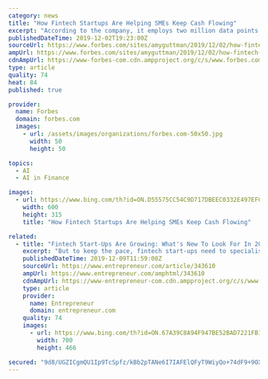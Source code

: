 ```yaml
---
category: news
title: "How Fintech Startups Are Helping SMEs Keep Cash Flowing"
excerpt: "According to the company, it employs two million data points to chase late payments and also provide data about whether a supplier has a late, or on-time payment history. FinTech may not hold the same attraction as superheroes, but it may be the accountants who clean up, as they use AI and blockchain to chase the bad guys."
publishedDateTime: 2019-12-02T19:23:00Z
sourceUrl: https://www.forbes.com/sites/amyguttman/2019/12/02/how-fintech-startups-are-helping-smes-keep-cash-flowing/
ampUrl: https://www.forbes.com/sites/amyguttman/2019/12/02/how-fintech-startups-are-helping-smes-keep-cash-flowing/amp/
cdnAmpUrl: https://www-forbes-com.cdn.ampproject.org/c/s/www.forbes.com/sites/amyguttman/2019/12/02/how-fintech-startups-are-helping-smes-keep-cash-flowing/amp/
type: article
quality: 74
heat: 84
published: true

provider:
  name: Forbes
  domain: forbes.com
  images:
    - url: /assets/images/organizations/forbes.com-50x50.jpg
      width: 50
      height: 50

topics:
  - AI
  - AI in Finance

images:
  - url: https://www.bing.com/th?id=ON.D55575CC54C9D717DBEEC0332E497EFC
    width: 600
    height: 315
    title: "How Fintech Startups Are Helping SMEs Keep Cash Flowing"

related:
  - title: "Fintech Start-Ups Are Growing: What's New To Look For In 2020"
    excerpt: "But to keep the pace, fintech start-ups need to specialise in these four key sectors. Artificial Intelligence (AI) While it is known how the fintech sector is disrupting the Indian market, but now with AI as partner, it is aiming to change the entire scenario. The combination of AI and RPA is called intelligent automation. It is the next big ..."
    publishedDateTime: 2019-12-09T11:59:00Z
    sourceUrl: https://www.entrepreneur.com/article/343610
    ampUrl: https://www.entrepreneur.com/amphtml/343610
    cdnAmpUrl: https://www-entrepreneur-com.cdn.ampproject.org/c/s/www.entrepreneur.com/amphtml/343610
    type: article
    provider:
      name: Entrepreneur
      domain: entrepreneur.com
    quality: 74
    images:
      - url: https://www.bing.com/th?id=ON.67A39C8A94F947BE52BAD7221FB1C2E1
        width: 700
        height: 466

secured: "9d8/UGZICgmQU1Ip9TcSpfz/kBb2pTANe6I7IAFElQFyT9WiyQo+74dF9+9OXAxkptkuF+6qP0IZ04Nyo/OEJFq6eGDSi6YJnGsJdBxeaEB4aEnxSUFy6PRY5pAiG08oCXfQbSBeobW2R9cYYUuwElH3GIXswdQ+kP4gcjFfdquQ3kTnZel3C5nJoBSE6Ij+1RtVPnCp/koP3Hy5GWSCP5LRlgFDdnm5xg3ZGA8baTVxkTtY1ykFgqX/45LRSHkQQoUkkmkoXF+Yl113vcKkVw==;vmdahZpGQSxCKR115ObKmg=="
---
```


